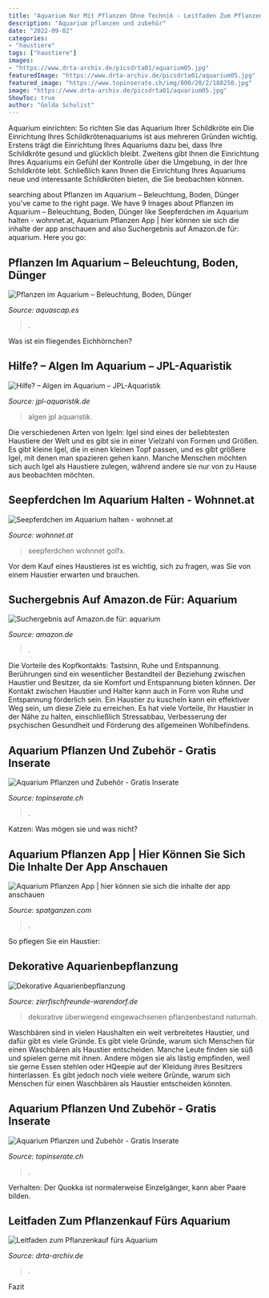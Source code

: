```yaml
---
title: "Aquarium Nur Mit Pflanzen Ohne Technik - Leitfaden Zum Pflanzenkauf Fürs Aquarium"
description: "Aquarium pflanzen und zubehör"
date: "2022-09-02"
categories:
- "haustiere"
tags: ["haustiere"]
images:
- "https://www.drta-archiv.de/picsdrta01/aquarium05.jpg"
featuredImage: "https://www.drta-archiv.de/picsdrta01/aquarium05.jpg"
featured_image: "https://www.topinserate.ch/img/800/20/2/188250.jpg"
image: "https://www.drta-archiv.de/picsdrta01/aquarium05.jpg"
ShowToc: true
author: "Golda Schulist"
---
```



Aquarium einrichten: So richten Sie das Aquarium Ihrer Schildkröte ein
Die Einrichtung Ihres Schildkrötenaquariums ist aus mehreren Gründen wichtig. Erstens trägt die Einrichtung Ihres Aquariums dazu bei, dass Ihre Schildkröte gesund und glücklich bleibt. Zweitens gibt Ihnen die Einrichtung Ihres Aquariums ein Gefühl der Kontrolle über die Umgebung, in der Ihre Schildkröte lebt. Schließlich kann Ihnen die Einrichtung Ihres Aquariums neue und interessante Schildkröten bieten, die Sie beobachten können.

	

		
searching about Pflanzen im Aquarium – Beleuchtung, Boden, Dünger you've came to the right page. We have 9 Images about Pflanzen im Aquarium – Beleuchtung, Boden, Dünger like Seepferdchen im Aquarium halten - wohnnet.at, Aquarium Pflanzen App | hier können sie sich die inhalte der app anschauen and also Suchergebnis auf Amazon.de für: aquarium. Here you go:
		
    
## Pflanzen Im Aquarium – Beleuchtung, Boden, Dünger

<img loading=lazy src="https://aquascap.es/wp-content/uploads/2020/01/aquarium-pflanze-klein-e1579984552249.jpg" onerror="this.onerror=null;this.src='https://tse4.mm.bing.net/th?id=OIP.PSq1xaafjcS3QtE1pCgflwHaD7&amp;pid=15.1';" alt="Pflanzen im Aquarium – Beleuchtung, Boden, Dünger">

_Source: aquascap.es_

>. 

	

Was ist ein fliegendes Eichhörnchen?

    
## Hilfe? – Algen Im Aquarium – JPL-Aquaristik

<img loading=lazy src="https://jpl-aquaristik.de/wp-content/uploads/2019/01/Aquarium-JPL-5468.jpg" onerror="this.onerror=null;this.src='https://tse1.mm.bing.net/th?id=OIP.MRy28CX6Npd7IfvFUMa6VAHaE8&amp;pid=15.1';" alt="Hilfe? – Algen im Aquarium – JPL-Aquaristik">

_Source: jpl-aquaristik.de_

>algen jpl aquaristik. 

	

Die verschiedenen Arten von Igeln:
Igel sind eines der beliebtesten Haustiere der Welt und es gibt sie in einer Vielzahl von Formen und Größen. Es gibt kleine Igel, die in einen kleinen Topf passen, und es gibt größere Igel, mit denen man spazieren gehen kann. Manche Menschen möchten sich auch Igel als Haustiere zulegen, während andere sie nur von zu Hause aus beobachten möchten.

    
## Seepferdchen Im Aquarium Halten - Wohnnet.at

<img loading=lazy src="https://images02.wohnnet.at/shutterstock_657983248.jpg/image_scale_50/26.337.864" onerror="this.onerror=null;this.src='https://tse4.mm.bing.net/th?id=OIP.7bEoR6PhJcz_MqSNaPk9rAHaEG&amp;pid=15.1';" alt="Seepferdchen im Aquarium halten - wohnnet.at">

_Source: wohnnet.at_

>seepferdchen wohnnet golfx. 

	

Vor dem Kauf eines Haustieres ist es wichtig, sich zu fragen, was Sie von einem Haustier erwarten und brauchen.

    
## Suchergebnis Auf Amazon.de Für: Aquarium

<img loading=lazy src="https://m.media-amazon.com/images/I/91QYk-xoF-L._AC_UL800_QL65_.jpg" onerror="this.onerror=null;this.src='https://tse3.mm.bing.net/th?id=OIP.5K5hC2_myXk_a4GwFIDVkAHaFj&amp;pid=15.1';" alt="Suchergebnis auf Amazon.de für: aquarium">

_Source: amazon.de_

>. 

	

Die Vorteile des Kopfkontakts: Tastsinn, Ruhe und Entspannung.
Berührungen sind ein wesentlicher Bestandteil der Beziehung zwischen Haustier und Besitzer, da sie Komfort und Entspannung bieten können. Der Kontakt zwischen Haustier und Halter kann auch in Form von Ruhe und Entspannung förderlich sein. Ein Haustier zu kuscheln kann ein effektiver Weg sein, um diese Ziele zu erreichen. Es hat viele Vorteile, Ihr Haustier in der Nähe zu halten, einschließlich Stressabbau, Verbesserung der psychischen Gesundheit und Förderung des allgemeinen Wohlbefindens.

    
## Aquarium Pflanzen Und Zubehör - Gratis Inserate

<img loading=lazy src="https://www.topinserate.ch/img/800/20/2/188252.jpg" onerror="this.onerror=null;this.src='https://tse4.mm.bing.net/th?id=OIP.emsDHdlMedkWDi3O4eifugHaLH&amp;pid=15.1';" alt="Aquarium Pflanzen und Zubehör - Gratis Inserate">

_Source: topinserate.ch_

>. 

	

Katzen: Was mögen sie und was nicht?

    
## Aquarium Pflanzen App | Hier Können Sie Sich Die Inhalte Der App Anschauen

<img loading=lazy src="https://spatganzen.com/chlrg/n1I8qkIGD9_1yI0tOxDn0QHaEK.jpg" onerror="this.onerror=null;this.src='https://tse2.mm.bing.net/th?id=OIP.9HiGLBUZ5iES5TNNj2yy7gAAAA&amp;pid=15.1';" alt="Aquarium Pflanzen App | hier können sie sich die inhalte der app anschauen">

_Source: spatganzen.com_

>. 

	

So pflegen Sie ein Haustier:

    
## Dekorative Aquarienbepflanzung

<img loading=lazy src="http://www.zierfischfreunde-warendorf.de/60-Liter-Becken.jpg" onerror="this.onerror=null;this.src='https://tse4.mm.bing.net/th?id=OIP.ZnDBiLFKLTZjHyu5qRVC3gHaDu&amp;pid=15.1';" alt="Dekorative Aquarienbepflanzung">

_Source: zierfischfreunde-warendorf.de_

>dekorative überwiegend eingewachsenen pflanzenbestand naturnah. 

	

Waschbären sind in vielen Haushalten ein weit verbreitetes Haustier, und dafür gibt es viele Gründe.
Es gibt viele Gründe, warum sich Menschen für einen Waschbären als Haustier entscheiden. Manche Leute finden sie süß und spielen gerne mit ihnen. Andere mögen sie als lästig empfinden, weil sie gerne Essen stehlen oder HQeepie auf der Kleidung ihres Besitzers hinterlassen. Es gibt jedoch noch viele weitere Gründe, warum sich Menschen für einen Waschbären als Haustier entscheiden könnten.

    
## Aquarium Pflanzen Und Zubehör - Gratis Inserate

<img loading=lazy src="https://www.topinserate.ch/img/800/20/2/188250.jpg" onerror="this.onerror=null;this.src='https://tse4.mm.bing.net/th?id=OIP.ZTvK3xuVtJQgDomypuOXHgHaLH&amp;pid=15.1';" alt="Aquarium Pflanzen und Zubehör - Gratis Inserate">

_Source: topinserate.ch_

>. 

	

Verhalten: Der Quokka ist normalerweise Einzelgänger, kann aber Paare bilden.

    
## Leitfaden Zum Pflanzenkauf Fürs Aquarium

<img loading=lazy src="https://www.drta-archiv.de/picsdrta01/aquarium05.jpg" onerror="this.onerror=null;this.src='https://tse2.mm.bing.net/th?id=OIP.O504HVtG3S9MTjxkYtmyNwHaFj&amp;pid=15.1';" alt="Leitfaden zum Pflanzenkauf fürs Aquarium">

_Source: drta-archiv.de_

>. 

	

Fazit

